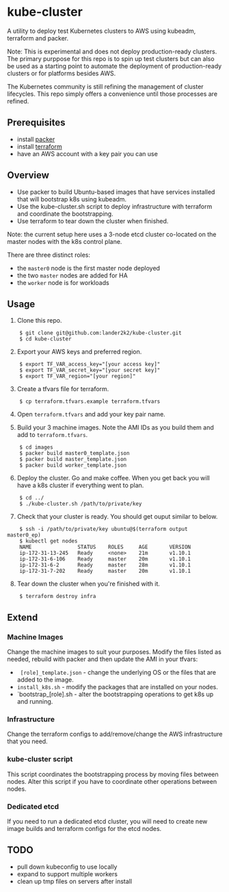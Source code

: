 # kube-cluster

A utility to deploy test Kubernetes clusters to AWS using kubeadm, terraform and packer.

Note: This is experimental and does not deploy production-ready clusters.  The primary purppose for this repo is to spin up test clusters but can also be used as a starting point to automate the deployment of production-ready clusters or for platforms besides AWS.

The Kubernetes community is still refining the management of cluster lifecycles.  This repo simply offers a convenience until those processes are refined.

## Prerequisites

* install [packer](https://www.packer.io/intro/getting-started/install.html)
* install [terraform](https://www.terraform.io/intro/getting-started/install.html)
* have an AWS account with a key pair you can use

## Overview

* Use packer to build Ubuntu-based images that have services installed that will bootstrap k8s using kubeadm.
* Use the kube-cluster.sh script to deploy infrastructure with terraform and coordinate the bootstrapping.
* Use terraform to tear down the cluster when finished.

Note: the current setup here uses a 3-node etcd cluster co-located on the master nodes with the k8s control plane.

There are three distinct roles:
* the `master0` node is the first master node deployed
* the two `master` nodes are added for HA
* the `worker` node is for workloads

## Usage

1. Clone this repo.
```
    $ git clone git@github.com:lander2k2/kube-cluster.git
    $ cd kube-cluster
```

2. Export your AWS keys and preferred region.
```
    $ export TF_VAR_access_key="[your access key]"
    $ export TF_VAR_secret_key="[your secret key]"
    $ export TF_VAR_region="[your region]"
```

3. Create a tfvars file for terraform.
```
    $ cp terraform.tfvars.example terraform.tfvars
```

4. Open `terraform.tfvars` and add your key pair name.

5. Build your 3 machine images.  Note the AMI IDs as you build them and add to `terraform.tfvars`.
```
    $ cd images
    $ packer build master0_template.json
    $ packer build master_template.json
    $ packer build worker_template.json
```

6. Deploy the cluster.  Go and make coffee.  When you get back you will have a k8s cluster if everything went to plan.
```
    $ cd ../
    $ ./kube-cluster.sh /path/to/private/key
```

7. Check that your cluster is ready.  You should get ouput similar to below.
```
    $ ssh -i /path/to/private/key ubuntu@$(terraform output master0_ep)
    $ kubectl get nodes
    NAME               STATUS    ROLES     AGE       VERSION
    ip-172-31-13-245   Ready     <none>    21m       v1.10.1
    ip-172-31-6-106    Ready     master    20m       v1.10.1
    ip-172-31-6-2      Ready     master    28m       v1.10.1
    ip-172-31-7-202    Ready     master    20m       v1.10.1
```

8. Tear down the cluster when you're finished with it.
```
    $ terraform destroy infra
```

## Extend

### Machine Images
Change the machine images to suit your purposes.  Modify the files listed as needed, rebuild with packer and then update the AMI in your tfvars:
* ` [role]_template.json` - change the underlying OS or the files that are added to the image.
* `install_k8s.sh` - modify the packages that are installed on your nodes.
* `bootstrap_[role].sh - alter the bootstrapping operations to get k8s up and running.

### Infrastructure
Change the terraform configs to add/remove/change the AWS infrastructure that you need.

### kube-cluster script
This script coordinates the bootstrapping process by moving files between nodes.  Alter this script if you have to coordinate other operations between nodes.

### Dedicated etcd
If you need to run a dedicated etcd cluster, you will need to create new image builds and terraform configs for the etcd nodes.

## TODO
* pull down kubeconfig to use locally
* expand to support multiple workers
* clean up tmp files on servers after install

